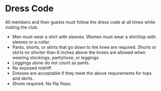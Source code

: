 # Dress Code

All members and their guests must follow the dress code at all times while visiting the club.

* Men must wear a shirt with sleeves. Women must wear a shirt/top with sleeves or a collar.
* Pants, shorts, or skirts that go down to the knee are required. Shorts or skirts no shorter than 6 inches above the knees are allowed when wearing stockings, pantyhose, or leggings.
* Leggings alone do not count as pants.
* No exposed midriff.
* Dresses are acceptable if they meet the above requirements for tops and skirts.
* Shoes required. No flip flops.
